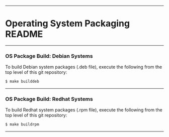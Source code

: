 * * *
# Operating System Packaging README
* * *

### OS Package Build:  Debian Systems

To build Debian system packages (.deb file), execute the following from the top level of this git repository:

```bash
$ make builddeb
```


* * *

### OS Package Build:  Redhat Systems

To build Redhat system packages (.rpm file), execute the following from the top level of this git repository:

```bash
$ make buildrpm
```

* * *
